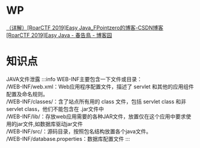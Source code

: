 # WP
[（详解）[RoarCTF 2019]Easy Java_FPointzero的博客-CSDN博客](https://blog.csdn.net/m0_63705566/article/details/123214229)<br />[[RoarCTF 2019]Easy Java - 春告鳥 - 博客园](https://www.cnblogs.com/Cl0ud/p/12177085.html)
# 知识点
JAVA文件泄露
:::info
WEB-INF主要包含一下文件或目录： <br />/WEB-INF/web.xml：Web应用程序配置文件，描述了 servlet 和其他的应用组件配置及命名规则。 <br />/WEB-INF/classes/：含了站点所有用的 class 文件，包括 servlet class 和非servlet class，他们不能包含在 .jar文件中 <br />/WEB-INF/lib/：存放web应用需要的各种JAR文件，放置仅在这个应用中要求使用的jar文件,如数据库驱动jar文件 <br />/WEB-INF/src/：源码目录，按照包名结构放置各个java文件。 <br />/WEB-INF/database.properties：数据库配置文件
:::
